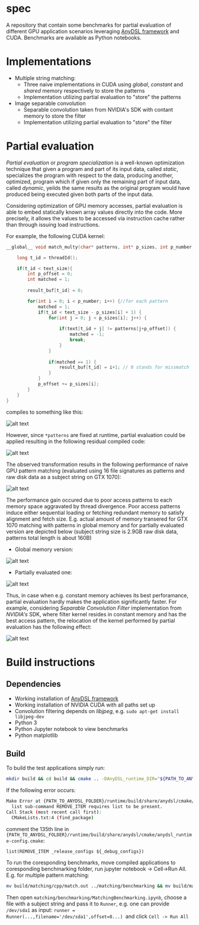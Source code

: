 # spec
A repository that contain some benchmarks for partial evaluation of different GPU application scenarios leveraging [AnyDSL framework](https://anydsl.github.io/ "AnyDSL project") and CUDA. Benchmarks are available as Python notebooks.

# Implementations
* Multiple string matching:
  * Three naive implementations in CUDA using *global*, *constant* and *shared* memory respectively to store the patterns
  * Implementation utilizing partial evaluation to "store" the patterns
 * Image separable convolution
   * Separable convolution taken from NVIDIA's SDK with contant memory to store the filter
   * Implementation utilizing partial evaluation to "store" the filter
   
 # Partial evaluation
 *Partial evaluation* or *program specialization* is a well-known optimization technique that given a program and part of its input data, called *static*, specializes the program with respect to the data, producing another, optimized, program which if given only the remaining part of input data, called *dynamic*, yeilds the same results as the original program would have produced being executed given both parts of the input data.

Considering optimization of GPU memory accesses, partial evaluation is able to embed statically known array values directly into the code. More precisely, it allows the values to be accessed via instruction cache rather than through issuing load instructions.

For example, the following CUDA kernel:

```C
__global__ void match_multy(char* patterns, int* p_sizes, int p_number, char* text, long text_size, char* result_buf) {

    long t_id = threadId();

    if(t_id < text_size){
        int p_offset = 0;
        int matched = 1;
        
        result_buf[t_id] = 0;

        for(int i = 0; i < p_number; i++) {//for each pattern
            matched = 1;
            if(t_id < text_size - p_sizes[i] + 1) {
                for(int j = 0; j < p_sizes[i]; j++) {
                
                    if(text[t_id + j] != patterns[j+p_offset]) {
                        matched = -1;
                        break;
                    }
                } 
            
                if(matched == 1) {
                    result_buf[t_id] = i+1; // 0 stands for missmatch
                }
            }
            p_offset += p_sizes[i];
        }             
    }
}
```
compiles to something like this:

![alt text](https://i.ibb.co/7Y8xzWm/Screenshot-from-2020-02-18-23-21-18.png)

However, since ```*patterns``` are fixed at runtime, partial evaluation could be applied resulting in the following residual compiled code:

![alt text](https://i.ibb.co/s2pQnqF/Screenshot-from-2020-02-18-23-28-54.png)

The observed transformation results in the following performance of naive GPU pattern matching (evaluated using 16 file signatures as patterns and raw disk data as a subject string on GTX 1070):

![alt text](https://i.ibb.co/zsMSSgp/Screenshot-from-2020-02-10-00-08-30.png)

The performance gain occured due to poor access patterns to each memory space aggravated by thread divergence. Poor access patterns induce either sequential loading or fetching redundant memory to satisfy alignment and fetch size. E.g. actual amount of memory transered for GTX 1070 matching with patterns in global memory and for partially evaluated version are depicted below (subject string size is 2.9GB raw disk data, patterns total length is about 160B) 

* Global memory version:

![alt text](https://i.ibb.co/qsr6hGy/Bbis3h-Bn-2-Q.jpg)

* Partially evaluated one:

![alt text](https://i.ibb.co/RDCFWqc/GXT6x7-MJ4p-Q.jpg)

Thus, in case when e.g. constant memory achieves its best perforamance, partial evaluation hardly makes the application significantly faster. For example, considering *Separable Convolution Filter* implementation from *NVIDIA's* SDK, where filter kernel resides in constant memory and has the best access pattern, the relocation of the kernel performed by partial evaluation has the following effect:

![alt text](https://i.ibb.co/J7yHSHr/Screenshot-from-2020-02-19-20-55-26.png)


# Build instructions

## Dependencies
* Working installation of [AnyDSL framework](https://github.com/AnyDSL/anydsl)
* Working installation of NVIDIA CUDA with all paths set up
* Convolution filtering depends on *libjpeg*, e.g. ```sudo apt-get install libjpeg-dev```
* Python 3
* Python Jupyter notebook to view benchmarks
* Python matplotlib

## Build
To build the test applications simply run:
```Bash
mkdir build && cd build && cmake .. -DAnyDSL_runtime_DIR="${PATH_TO_ANYDSL_FOLDER}/runtime/build/share/anydsl/cmake/" && make
```
If the following error occurs:
```Bash
Make Error at {PATH_TO_ANYDSL_FOLDER}/runtime/build/share/anydsl/cmake/anydsl_runtime-config.cmake:135 (list):
  list sub-command REMOVE_ITEM requires list to be present.
Call Stack (most recent call first):
  CMakeLists.txt:4 (find_package)
```
comment the 135th line in ```{PATH_TO_ANYDSL_FOLDER}/runtime/build/share/anydsl/cmake/anydsl_runtime-config.cmake```:

```list(REMOVE_ITEM _release_configs ${_debug_configs})```

To run the coresponding benchmarks, move compiled applications to coresponding benchmarking folder, run jupyter notebook -> Cell->Run All. E.g. for multiple pattern matching:

```Bash
mv build/matching/cpp/match.out ../matching/benchmarking && mv build/matching/impala/match_spec.out ../matching/benchmarking
```
Then open ```matching/benchmarking/MatchingBenchmarking.ipynb```, choose a file with a subject string and pass it to ```Runner```, e.g. one can provide ```/dev/sda1``` as input: ```runner = Runner(...,filename='/dev/sda1',offset=0...)
 ```and click ```Cell -> Run All```
